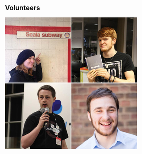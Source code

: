 ##  Volunteers

![Jessica Rose](images/Jessica_Rose.jpg)
![Mark Ormesher](images/Mark_Ormesher.jpg)
![Joshua Simpson](images/Josh_Simpson.jpg)
![Kevin Lewis](images/kevin.jpg)
